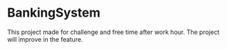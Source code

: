 # BankingSystem
This project made for challenge and free time after work hour.
The project will improve in the feature.
